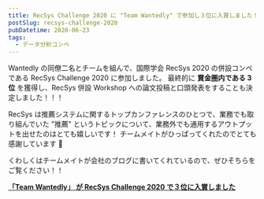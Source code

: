 ```yaml
---
title: RecSys Challenge 2020 に "Team Wantedly" で参加し３位に入賞しました！
postSlug: recsys-challenge-2020
pubDatetime: 2020-06-23
tags:
  - データ分析コンペ
---
```


Wantedly の同僚二名とチームを組んで、国際学会 RecSys 2020 の併設コンペである RecSys Challenge 2020 に参加しました。
最終的に **賞金圏内である 3 位** を獲得し、RecSys 併設 Workshop への論文投稿と口頭発表をすることも決定しました！！！

RecSys は推薦システムに関するトップカンファレンスのひとつで、業務でも取り組んでいた "推薦" というトピックについて、業務外でも通用するアウトプットを出せたのはとても嬉しいです！
チームメイトがひっぱってくれたのでとても感謝しています 🙏

くわしくはチームメイトが会社のブログに書いてくれているので、ぜひそちらをご覧ください！！

**[「Team Wantedly」 が RecSys Challenge 2020 で３位に入賞しました](https://www.wantedly.com/companies/wantedly/post_articles/249713)**
